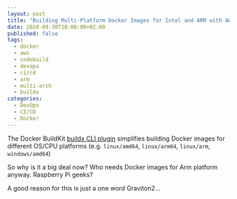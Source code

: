 ```yaml
---
layout: post
title: "Building Multi-Platform Docker Images for Intel and ARM with AWS CodeBuild"
date: 2020-09-30T10:00:00+02:00
published: false
tags:
  - docker
  - aws
  - codebuild
  - devops
  - ci/cd
  - arm
  - multi-arch
  - buildx
categories:
  - DevOps
  - CI/CD
  - Docker
---
```


The Docker BuildKit [buildx CLI plugin](https://github.com/docker/buildx) simplifies building Docker images for different OS/CPU platforms (e.g. `linux/amd64`, `linux/arm64`, `linux/arm`, `windows/amd64`)

So why is it a big deal now? Who needs Docker images for Arm platform anyway. Raspberry Pi geeks?

A good reason for this is just a one word Graviton2...
